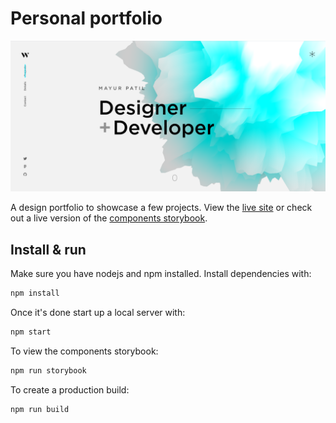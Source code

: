 # Personal portfolio

[![Site preview](/public/social-image.png)](https://mayurpatild.github.io/portfolio-3js)

A design portfolio to showcase a few projects. View the [live site](https://mayurpatild.github.io/portfolio-3js/) or check out a live version of the [components storybook](https://storybook.mayurpatild.com).

## Install & run

Make sure you have nodejs and npm installed. Install dependencies with:

```bash
npm install
```

Once it's done start up a local server with:

```bash
npm start
```

To view the components storybook:

```bash
npm run storybook
```

To create a production build:

```bash
npm run build
```

